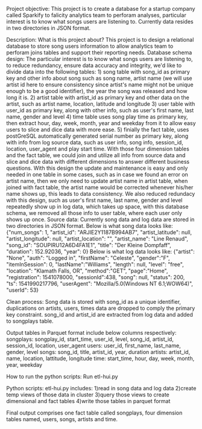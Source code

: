 Project objective:
    This project is to create a  database for a startup company called Sparkify to falicity analytics team to perforam analyses, 
particular interest is to know what songs users are listening to. Currently data resides in two directories in JSON format.

Description:
    What is this project about?
    This project is to design a relational database to store song users information to allow analytics team to perforam joins tables and support their reporting needs.
    Database schema design:
    The particular interest is to know what songs users are listening to, to reduce redundancy, ensure data accuracy and integrity, we'd like to divide 
data into the following tables:
    1) song table with song_id as primary key and other info about song such as song name, artist name (we will use artist id here to ensure consistency since artist's name might not be unique enough to be a good identifier), the year the song was released and how long it is.
    2) artist table with artist_id as primary key and other data on the artist, such as artist name, location, latitude and longitude 
    3) user table with user_id as primary key, along with other info, such as user's first name, last name, gender and level
    4) time table uses song play time as primary key, then extract hour, day, week, month, year and weekday from it to allow easy users to slice and dice data with more ease.
    5) finially the fact table, uses postGreSQL automatically generated serial number as primary key, along with info from log source data, such as user info, song info, session_id, location, user_agent and play start time.
 With those four dimension tables and the fact table, we could join and utilize all info from source data and slice and dice data with different dimensions to answer different business questions.
    With this design the update and maintenance is easy and only needed in one table in some cases, such as in case we found an error on artist name, then we only need to update artist name in artist table, when joined with fact table, the artist name would be corrected whenever his/her name shows up, this leads to data consistency. We also reduced redundacy with this design, such as user's first name, last name, gender and level repeatedly show up in log data, which takes up space, with this database schema, we removed all those info to user table, where each user only shows up once.
   Source data:
   Currently song data and log data are stored in two directories in JSON format.
   Below is what song data looks like:
   {"num_songs": 1, "artist_id": "ARJIE2Y1187B994AB7", "artist_latitude": null, "artist_longitude": null, "artist_location": "", "artist_name": "Line Renaud", "song_id": "SOUPIRU12A6D4FA1E1", "title": "Der Kleine Dompfaff", "duration": 152.92036, "year": 0}
   Below is what log data looks like:
   {"artist": "None", "auth": "Logged in", "firstName": "Celeste", "gender":"F", "itemInSession": 0, "lastName":"Williams", "length": null, "level": "free", "location": "Klamath Falls, OR", "method":"GET", "page":"Home", "registration": 1541078000, "sessionId":438, "song": null, "status": 200,
   "ts": 1541990217796, "userAgent": "Mozilla/5.0(Windows NT 6.1;WOW64)", "userId": 53}
   
   Clean process:
   Song data is stored with song_id as a unique identifier, duplications on artists, users, times data are dropped to comply the primary key constraint.
   song_id and artist_id are extracted from log data and added to songplays table.
   
   Output tables in Parquet format include below columns respectively:
    songplays: songplay_id, start_time, user_id, level, song_id, artist_id, session_id, location, user_agent
    users: user_id, first_name, last_name, gender, level
    songs: song_id, title, artist_id, year, duration
    artists: artist_id, name, location, lattitude, longitude
    time: start_time, hour, day, week, month, year, weekday


How to run the python scripts:
    Run etl-hui.py

Python scripts:
etl-hui.py includes:
1)read in song data and log data
2)create temp views of those data in cluster
3)query those views to create dimensional and fact tables
4)write those tables in parquet format

Final output comprises one fact table called songplays, four dimension tables named, users, songs, artists and time.
